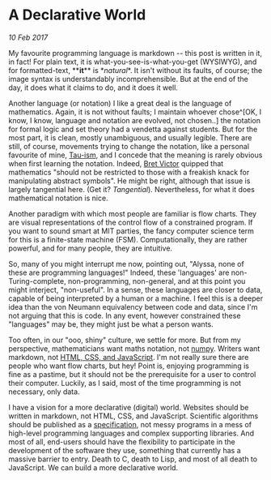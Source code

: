 A Declarative World
=================
_10 Feb 2017_

My favourite programming language is markdown -- this post is written in it, in fact! For plain text, it is what-you-see-is-what-you-get (WYSIWYG), and for formatted-text, \*\***it**\*\* is \**natural*\*. It isn't without its faults, of course; the image syntax is understandably incomprehensible. But at the end of the day, it does what it claims to do, and it does it well.

Another language (or notation) I like a great deal is the language of mathematics. Again, it is not without faults; I maintain whoever chose^[OK, I know, I know, language and notation are evolved, not chosen..] the notation for formal logic and set theory had a vendetta against students. But for the most part, it is clean, mostly unambiguous, and usually legible. There are still, of course, movements trying to change the notation, like a personal favourite of mine, [Tau-ism](http://tauday.com/), and I concede that the meaning is rarely obvious when first learning the notation. Indeed, [Bret Victor](http://worrydream.com/KillMath/) quipped that mathematics "should not be restricted to those with a freakish knack for manipulating abstract symbols". He might be right, although that issue is largely tangential here. (Get it? _Tangential_). Nevertheless, for what it does mathematical notation is nice.

Another paradigm with which most people are familiar is flow charts. They are visual representations of the control flow of a constrained program. If you want to sound smart at MIT parties, the fancy computer science term for this is a finite-state machine (FSM). Computationally, they are rather powerful, and for many people, they are intuitive.

So, many of you might interrupt me now, pointing out, "Alyssa, none of these are programming languages!" Indeed, these 'languages' are non-Turing-complete, non-programming, non-general, and at this point you might interject, "non-useful". In a sense, these languages are closer to data, capable of being interpreted by a human or a machine. I feel this is a deeper idea than the von Neumann equivalency between code and data, since I'm not arguing that this is code. In any event, however constrained these "languages" may be, they might just be what a person wants.

Too often, in our "ooo, shiny" culture, we settle for more. But from my perspective, mathematicians want maths notation, not [numpy](http://www.numpy.org/). Writers want markdown, not [HTML, CSS, and JavaScript](javascript-vanity.html). I'm not really sure there are people who want flow charts, but hey! Point is, enjoying programming is fine as a pastime, but it should not be the prerequisite for  a user to control their computer. Luckily, as I said, most of the time programming is not necessary, only data.

I have a vision for a more declarative (digital) world. Websites should be written in markdown, not HTML, CSS, and JavaScript. Scientific algorithms should be published as a [specification](magic-specifications.html), not messy programs in a mess of high-level programming languages and complex supporting libraries. And most of all, end-users should have the flexibility to participate in the development of the software they use, something that currently has a massive barrier to entry. Death to C, death to Lisp, and most of all death to JavaScript. We can build a more declarative world.
